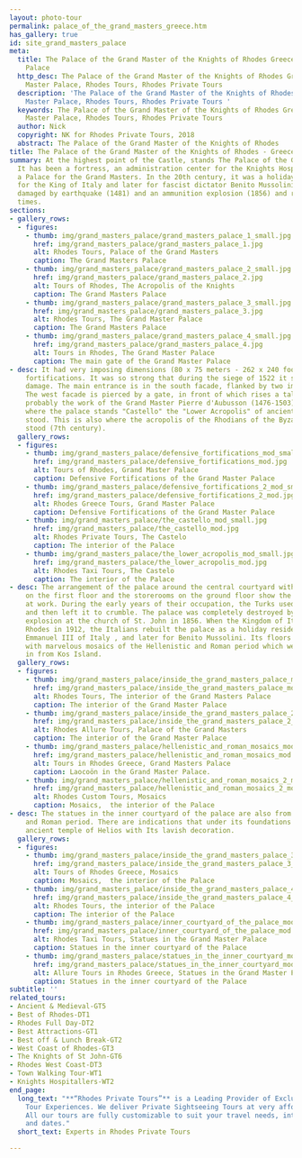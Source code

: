 ```yaml
---
layout: photo-tour
permalink: palace_of_the_grand_masters_greece.htm
has_gallery: true
id: site_grand_masters_palace
meta:
  title: The Palace of the Grand Master of the Knights of Rhodes Greece,  Grand Master
    Palace
  http_desc: The Palace of the Grand Master of the Knights of Rhodes Greece, Grand
    Master Palace, Rhodes Tours, Rhodes Private Tours
  description: 'The Palace of the Grand Master of the Knights of Rhodes Greece, Grand
    Master Palace, Rhodes Tours, Rhodes Private Tours '
  keywords: The Palace of the Grand Master of the Knights of Rhodes Greece, Grand
    Master Palace, Rhodes Tours, Rhodes Private Tours
  author: Nick
  copyright: NK for Rhodes Private Tours, 2018
  abstract: The Palace of the Grand Master of the Knights of Rhodes
title: The Palace of the Grand Master of the Knights of Rhodes - Greece
summary: At the highest point of the Castle, stands The Palace of the Grand Masters.
  It has been a fortress, an administration center for the Knights Hospitaller, and
  a Palace for the Grand Masters. In the 20th century, it was a holiday residence
  for the King of Italy and later for fascist dictator Benito Mussolini. It has been
  damaged by earthquake (1481) and an ammunition explosion (1856) and rebuilt several
  times.
sections:
- gallery_rows:
  - figures:
    - thumb: img/grand_masters_palace/grand_masters_palace_1_small.jpg
      href: img/grand_masters_palace/grand_masters_palace_1.jpg
      alt: Rhodes Tours, Palace of the Grand Masters
      caption: The Grand Masters Palace
    - thumb: img/grand_masters_palace/grand_masters_palace_2_small.jpg
      href: img/grand_masters_palace/grand_masters_palace_2.jpg
      alt: Tours of Rhodes, The Acropolis of the Knights
      caption: The Grand Masters Palace
    - thumb: img/grand_masters_palace/grand_masters_palace_3_small.jpg
      href: img/grand_masters_palace/grand_masters_palace_3.jpg
      alt: Rhodes Tours, The Grand Master Palace
      caption: The Grand Masters Palace
    - thumb: img/grand_masters_palace/grand_masters_palace_4_small.jpg
      href: img/grand_masters_palace/grand_masters_palace_4.jpg
      alt: Tours in Rhodes, The Grand Master Palace
      caption: The main gate of the Grand Master Palace
- desc: It had very imposing dimensions (80 x 75 meters - 262 x 240 foot) and defensive
    fortifications. It was so strong that during the siege of 1522 it suffered little
    damage. The main entrance is in the south facade, flanked by two imposing towers.
    The west facade is pierced by a gate, in front of which rises a tall, square tower,
    probably the work of the Grand Master Pierre d'Aubusson (1476-1503). On the site
    where the palace stands "Castello" the "Lower Acropolis" of ancient Rhodes once
    stood. This is also where the acropolis of the Rhodians of the Byzantine period
    stood (7th century).
  gallery_rows:
  - figures:
    - thumb: img/grand_masters_palace/defensive_fortifications_mod_small.jpg
      href: img/grand_masters_palace/defensive_fortifications_mod.jpg
      alt: Tours of Rhodes, Grand Master Palace
      caption: Defensive Fortifications of the Grand Master Palace
    - thumb: img/grand_masters_palace/defensive_fortifications_2_mod_small.jpg
      href: img/grand_masters_palace/defensive_fortifications_2_mod.jpg
      alt: Rhodes Greece Tours, Grand Master Palace
      caption: Defensive Fortifications of the Grand Master Palace
    - thumb: img/grand_masters_palace/the_castello_mod_small.jpg
      href: img/grand_masters_palace/the_castello_mod.jpg
      alt: Rhodes Private Tours, The Castelo
      caption: The interior of the Palace
    - thumb: img/grand_masters_palace/the_lower_acropolis_mod_small.jpg
      href: img/grand_masters_palace/the_lower_acropolis_mod.jpg
      alt: Rhodes Taxi Tours, The Castelo
      caption: The interior of the Palace
- desc: The arrangement of the palace around the central courtyard with the apartments
    on the first floor and the storerooms on the ground floor show the Byzantine influences
    at work. During the early years of their occupation, the Turks used it as a prison
    and then left it to crumble. The palace was completely destroyed by the great
    explosion at the church of St. John in 1856. When the Kingdom of Italy occupied
    Rhodes in 1912, the Italians rebuilt the palace as a holiday residence for Victor
    Emmanuel III of Italy , and later for Benito Mussolini. Its floors are decorated
    with marvelous mosaics of the Hellenistic and Roman period which were brought
    in from Kos Island.
  gallery_rows:
  - figures:
    - thumb: img/grand_masters_palace/inside_the_grand_masters_palace_mod_small.jpg
      href: img/grand_masters_palace/inside_the_grand_masters_palace_mod.jpg
      alt: Rhodes Tours, The interior of the Grand Masters Palace
      caption: The interior of the Grand Master Palace
    - thumb: img/grand_masters_palace/inside_the_grand_masters_palace_2_mod_small.png
      href: img/grand_masters_palace/inside_the_grand_masters_palace_2_mod.jpg
      alt: Rhodes Allure Tours, Palace of the Grand Masters
      caption: The interior of the Grand Master Palace
    - thumb: img/grand_masters_palace/hellenistic_and_roman_mosaics_mod_small.jpg
      href: img/grand_masters_palace/hellenistic_and_roman_mosaics_mod.jpg
      alt: Tours in Rhodes Greece, Grand Masters Palace
      caption: Laocoön in the Grand Master Palace.
    - thumb: img/grand_masters_palace/hellenistic_and_roman_mosaics_2_mod_small.jpg
      href: img/grand_masters_palace/hellenistic_and_roman_mosaics_2_mod.jpg
      alt: Rhodes Custom Tours, Mosaics
      caption: Mosaics,  the interior of the Palace
- desc: The statues in the inner courtyard of the palace are also from the Hellenistic
    and Roman period. There are indications that under its foundations lies the famous
    ancient temple of Helios with Its lavish decoration.
  gallery_rows:
  - figures:
    - thumb: img/grand_masters_palace/inside_the_grand_masters_palace_3_mod_small.jpg
      href: img/grand_masters_palace/inside_the_grand_masters_palace_3_mod.jpg
      alt: Tours of Rhodes Greece, Mosaics
      caption: Mosaics,  the interior of the Palace
    - thumb: img/grand_masters_palace/inside_the_grand_masters_palace_4_mod_small.jpg
      href: img/grand_masters_palace/inside_the_grand_masters_palace_4_mod.jpg
      alt: Rhodes Tours, the interior of the Palace
      caption: The interior of the Palace
    - thumb: img/grand_masters_palace/inner_courtyard_of_the_palace_mod_small.jpg
      href: img/grand_masters_palace/inner_courtyard_of_the_palace_mod.jpg
      alt: Rhodes Taxi Tours, Statues in the Grand Master Palace
      caption: Statues in the inner courtyard of the Palace
    - thumb: img/grand_masters_palace/statues_in_the_inner_courtyard_mod_small.jpg
      href: img/grand_masters_palace/statues_in_the_inner_courtyard_mod.jpg
      alt: Allure Tours in Rhodes Greece, Statues in the Grand Master Palace
      caption: Statues in the inner courtyard of the Palace
subtitle: ''
related_tours:
- Ancient & Medieval-GT5
- Best of Rhodes-DT1
- Rhodes Full Day-DT2
- Best Attractions-GT1
- Best off & Lunch Break-GT2
- West Coast of Rhodes-GT3
- The Knights of St John-GT6
- Rhodes West Coast-DT3
- Town Walking Tour-WT1
- Knights Hospitallers-WT2
end_page:
  long_text: "**“Rhodes Private Tours”** is a Leading Provider of Exclusive and Personalized
    Tour Experiences. We deliver Private Sightseeing Tours at very affordable rates.
    All our tours are fully customizable to suit your travel needs, interests, schedules,
    and dates."
  short_text: Experts in Rhodes Private Tours

---
```

